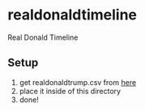 # realdonaldtimeline
Real Donald Timeline

Setup
-----

1. get realdonaldtrump.csv from [here](https://github.com/bpb27/political_twitter_archive/tree/master/realdonaldtrump)
2. place it inside of this directory
3. done!